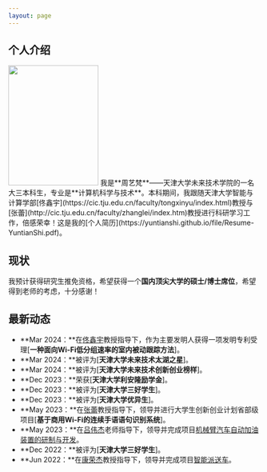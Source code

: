 ```yaml
---
layout: page
---
```


## 个人介绍
<img src="https://caihanlin.com/caihanlin.jpg" class="floatpic" width="180" height="240">
我是**周艺梵**——天津大学未来技术学院的一名大三本科生，专业是**计算机科学与技术**。本科期间，我跟随天津大学智能与计算学部[佟鑫宇](https://cic.tju.edu.cn/faculty/tongxinyu/index.html)教授与[张蕾](http://cic.tju.edu.cn/faculty/zhanglei/index.htm)教授进行科研学习工作，倍感荣幸！这是我的[个人简历](https://yuntianshi.github.io/file/Resume-YuntianShi.pdf)。

## 现状

我预计获得研究生推免资格，希望获得一个**国内顶尖大学的硕士/博士席位**，希望得到老师的考虑，十分感谢！

## 最新动态

- **Mar 2024：**在[佟鑫宇](https://cic.tju.edu.cn/faculty/tongxinyu/index.html)教授指导下，作为主要发明人获得一项发明专利受理[**一种面向Wi-Fi低分组速率的室内被动跟踪方法**]。
- **Mar 2024：**被评为[**天津大学未来技术太湖之星**]。
- **Mar 2024：**被评为[**天津大学未来技术创新创业榜样**]。
- **Dec 2023：**荣获[**天津大学利安隆励学金**]。
- **Dec 2023：**被评为[**天津大学三好学生**]。
- **Dec 2023：**被评为[**天津大学优异生**]。
- **May 2023：**在[张蕾](http://cic.tju.edu.cn/faculty/zhanglei/index.htm)教授指导下，领导并进行大学生创新创业计划省部级项目[**基于商用Wi-Fi的连续手语语句识别系统**]。
- **May 2023：**在[吕伟杰](http://seea.tju.edu.cn/info/1126/2117.htm)老师指导下，领导并完成项目[机械臂汽车自动加油装置的研制与开发](https://github.com/YuntianShi/Intelligent-Handling-Crawler-Robot)。
- **Dec 2022：**被评为[**天津大学三好学生**]。
- **Jun 2022：**在[康荣杰](http://me.tju.edu.cn/faculty_teachers.action?cla=5&teacherid=1852)教授指导下，领导并完成项目[智能派送车](https://github.com/YuntianShi/Intelligent-Logistics-Tracking-Car)。